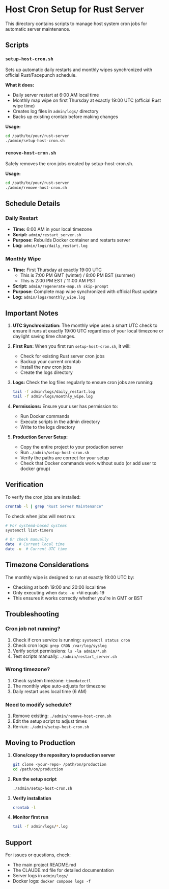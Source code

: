# Host Cron Setup for Rust Server

This directory contains scripts to manage host system cron jobs for automatic server maintenance.

## Scripts

### `setup-host-cron.sh`
Sets up automatic daily restarts and monthly wipes synchronized with official Rust/Facepunch schedule.

**What it does:**
- Daily server restart at 6:00 AM local time
- Monthly map wipe on first Thursday at exactly 19:00 UTC (official Rust wipe time)
- Creates log files in `admin/logs/` directory
- Backs up existing crontab before making changes

**Usage:**
```bash
cd /path/to/your/rust-server
./admin/setup-host-cron.sh
```

### `remove-host-cron.sh`
Safely removes the cron jobs created by setup-host-cron.sh.

**Usage:**
```bash
cd /path/to/your/rust-server
./admin/remove-host-cron.sh
```

## Schedule Details

### Daily Restart
- **Time:** 6:00 AM in your local timezone
- **Script:** `admin/restart_server.sh`
- **Purpose:** Rebuilds Docker container and restarts server
- **Log:** `admin/logs/daily_restart.log`

### Monthly Wipe
- **Time:** First Thursday at exactly 19:00 UTC
  - This is 7:00 PM GMT (winter) / 8:00 PM BST (summer)
  - This is 2:00 PM EST / 11:00 AM PST
- **Script:** `admin/regenerate-map.sh skip-prompt`
- **Purpose:** Complete map wipe synchronized with official Rust update
- **Log:** `admin/logs/monthly_wipe.log`

## Important Notes

1. **UTC Synchronization:** The monthly wipe uses a smart UTC check to ensure it runs at exactly 19:00 UTC regardless of your local timezone or daylight saving time changes.

2. **First Run:** When you first run `setup-host-cron.sh`, it will:
   - Check for existing Rust server cron jobs
   - Backup your current crontab
   - Install the new cron jobs
   - Create the logs directory

3. **Logs:** Check the log files regularly to ensure cron jobs are running:
   ```bash
   tail -f admin/logs/daily_restart.log
   tail -f admin/logs/monthly_wipe.log
   ```

4. **Permissions:** Ensure your user has permission to:
   - Run Docker commands
   - Execute scripts in the admin directory
   - Write to the logs directory

5. **Production Server Setup:**
   - Copy the entire project to your production server
   - Run `./admin/setup-host-cron.sh`
   - Verify the paths are correct for your setup
   - Check that Docker commands work without sudo (or add user to docker group)

## Verification

To verify the cron jobs are installed:
```bash
crontab -l | grep "Rust Server Maintenance"
```

To check when jobs will next run:
```bash
# For systemd-based systems
systemctl list-timers

# Or check manually
date  # Current local time
date -u  # Current UTC time
```

## Timezone Considerations

The monthly wipe is designed to run at exactly 19:00 UTC by:
- Checking at both 19:00 and 20:00 local time
- Only executing when `date -u +%H` equals 19
- This ensures it works correctly whether you're in GMT or BST

## Troubleshooting

### Cron job not running?
1. Check if cron service is running: `systemctl status cron`
2. Check cron logs: `grep CRON /var/log/syslog`
3. Verify script permissions: `ls -la admin/*.sh`
4. Test scripts manually: `./admin/restart_server.sh`

### Wrong timezone?
1. Check system timezone: `timedatectl`
2. The monthly wipe auto-adjusts for timezone
3. Daily restart uses local time (6 AM)

### Need to modify schedule?
1. Remove existing: `./admin/remove-host-cron.sh`
2. Edit the setup script to adjust times
3. Re-run: `./admin/setup-host-cron.sh`

## Moving to Production

1. **Clone/copy the repository to production server**
   ```bash
   git clone <your-repo> /path/on/production
   cd /path/on/production
   ```

2. **Run the setup script**
   ```bash
   ./admin/setup-host-cron.sh
   ```

3. **Verify installation**
   ```bash
   crontab -l
   ```

4. **Monitor first run**
   ```bash
   tail -f admin/logs/*.log
   ```

## Support

For issues or questions, check:
- The main project README.md
- The CLAUDE.md file for detailed documentation
- Server logs in `admin/logs/`
- Docker logs: `docker compose logs -f`